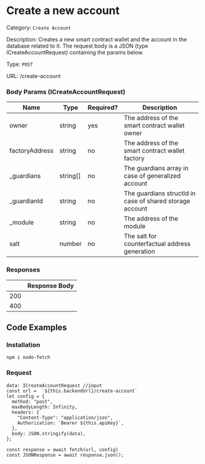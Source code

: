 # Create a new account

Category: `Create Account`

Description: Creates a new smart contract wallet and the account in the database related to it. The request body is a JSON (type ICreateAccountRequest) containing the params below.

Type: `POST`

URL: /create-account

### Body Params (ICreateAccountRequest)

| Name | Type | Required? | Description |
| --- | --- | --- | --- |
| owner | string | yes | The address of the smart contract wallet owner |
| factoryAddress | string | no | The address of the smart contract wallet factory |
| _guardians | string[] | no | The guardians array in case of generalized account |
| _guardianId | string | no | The guardians structId in case of shared storage account |
| _module | string | no | The address of the module |
| salt | number | no | The salt for counterfactual address generation |

### Responses

|  | Response Body |
| --- | --- |
| 200 |  |
| 400 |  |

## Code Examples

### Installation

```tsx
npm i node-fetch
```

### Request

```tsx
data: ICreateAccountRequest //input
const url =  `${this.backendUrl}/create-account`
let config = {
  method: "post",
  maxBodyLength: Infinity,
  headers: {
    "Content-Type": "application/json",
    Authorization: `Bearer ${this.apiKey}`,
  },
  body: JSON.stringify(data),
};

const response = await fetch(url, config)
const JSONResponse = await response.json();

```